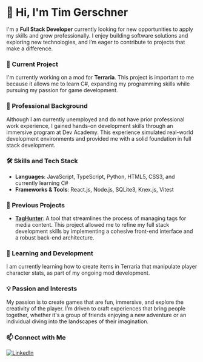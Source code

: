 # 👋 Hi, I'm Tim Gerschner

I'm a **Full Stack Developer** currently looking for new opportunities to apply my skills and grow professionally. I enjoy building software solutions and exploring new technologies, and I’m eager to contribute to projects that make a difference.

### 🚀 Current Project
I'm currently working on a mod for **Terraria**. This project is important to me because it allows me to learn C#, expanding my programming skills while pursuing my passion for game development.

### 💼 Professional Background
Although I am currently unemployed and do not have prior professional work experience, I gained hands-on development skills through an immersive program at Dev Academy. This experience simulated real-world development environments and provided me with a solid foundation in full stack development.

### 🛠️ Skills and Tech Stack
- **Languages**: JavaScript, TypeScript, Python, HTML5, CSS3, and currently learning C#
- **Frameworks & Tools**: React.js, Node.js, SQLite3, Knex.js, Vitest

### 🔧 Previous Projects
- **[TagHunter](https://taghunter-mako-kotare-2024.pushed.nz/)**: A tool that streamlines the process of managing tags for media content. This project allowed me to refine my full stack development skills by implementing a cohesive front-end interface and a robust back-end architecture.

### 🌱 Learning and Development
I am currently learning how to create items in Terraria that manipulate player character stats, as part of my ongoing mod development.

### 💡 Passion and Interests
My passion is to create games that are fun, immersive, and explore the creativity of the player. I’m driven to craft experiences that bring people together, whether it's a group of friends enjoying a new adventure or an individual diving into the landscapes of their imagination.

### 📫 Connect with Me
[![LinkedIn](https://img.shields.io/badge/LinkedIn-0077B5?style=for-the-badge&logo=linkedin&logoColor=white)](https://www.linkedin.com/in/tim-gerschner/)
